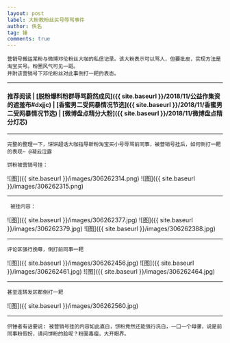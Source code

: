 ```yaml
---
layout: post
label: 大粉教粉丝买号辱骂事件
author: 佚名
tag: 锤
comments: true
---
```


    营销号搬运某粉与微博邓伦粉丝大咖的私信记录。该大粉表示可以骂人，但要批皮，实现方法是淘宝买号。粉圈风气可见一斑。
    并附该营销号下邓伦粉丝对此事倒打一耙的表态。

---
  
#### 推荐阅读 \| [脱粉爆料粉群辱骂蔚然成风]({{ site.baseurl }}/2018/11/公益作集资的遮羞布#dxjjc)  \| [香蜜男二受网暴情况节选]({{ site.baseurl }}/2018/11/香蜜男二受网暴情况节选) \| [微博盘点精分大粉]({{ site.baseurl }}/2018/11/微博盘点精分灯芯) 

---

    完整的整理一下，饼饼超话大咖指导新粉淘宝买小号辱骂前同事，被营销号挂后，如何倒打一耙的表现~ @凝云泣露

    饼粉被营销号挂：
    
![图]({{ site.baseurl }}/images/306262314.png)
![图]({{ site.baseurl }}/images/306262315.png)

---

     被挂内容：
     
![图]({{ site.baseurl }}/images/306262377.jpg)
![图]({{ site.baseurl }}/images/306262379.jpg)
![图]({{ site.baseurl }}/images/306262388.jpg)

---

    评论区强行挽尊，倒打前同事一耙

![图]({{ site.baseurl }}/images/306262456.jpg)
![图]({{ site.baseurl }}/images/306262461.jpg)
![图]({{ site.baseurl }}/images/306262464.jpg)

---

    甚至连转发区都倒打一耙
    
![图]({{ site.baseurl }}/images/306262560.jpg)

---

    供锤者有话要说: 被营销号挂的内容如此直白，饼粉竟然还能强行洗白，一口一个母骡，说是前同事粉假扮，请问饼粉的脸呢？粉圈毒瘤，大开眼界。